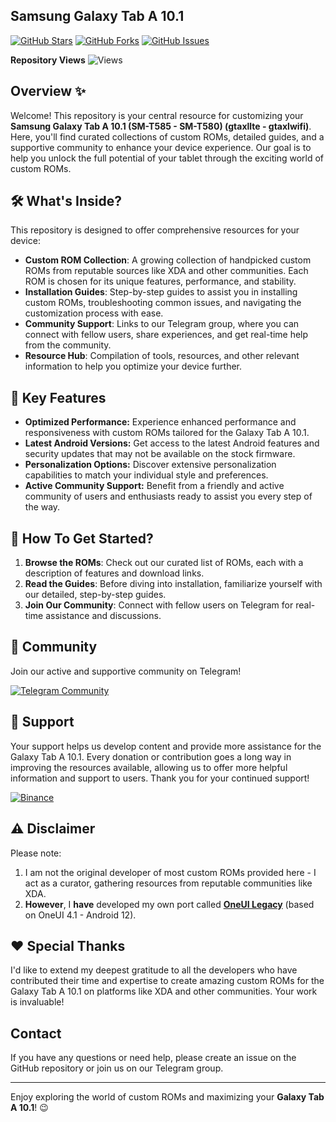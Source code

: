 ## Samsung Galaxy Tab A 10.1

[![GitHub Stars](https://img.shields.io/github/stars/ZORO2045/SM-T585-Custom-ROMs?style=social)](https://github.com/ZORO2045/SM-T585-Custom-ROMs/stargazers)
[![GitHub Forks](https://img.shields.io/github/forks/ZORO2045/SM-T585-Custom-ROMs?style=social)](https://github.com/ZORO2045/SM-T585-Custom-ROMs/network/members)
[![GitHub Issues](https://img.shields.io/github/issues/ZORO2045/SM-T585-Custom-ROMs)](https://github.com/ZORO2045/SM-T585-Custom-ROMs/issues)

**Repository Views** ![Views](https://profile-counter.glitch.me/SM-T585-Custom-ROMs/count.svg) 

## Overview ✨

Welcome! This repository is your central resource for customizing your **Samsung Galaxy Tab A 10.1 (SM-T585 - SM-T580) (gtaxllte - gtaxlwifi)**. Here, you'll find curated collections of custom ROMs, detailed guides, and a supportive community to enhance your device experience. Our goal is to help you unlock the full potential of your tablet through the exciting world of custom ROMs.

## 🛠️ What's Inside?

This repository is designed to offer comprehensive resources for your device:

-   **Custom ROM Collection**: A growing collection of handpicked custom ROMs from reputable sources like XDA and other communities. Each ROM is chosen for its unique features, performance, and stability.
-   **Installation Guides**: Step-by-step guides to assist you in installing custom ROMs, troubleshooting common issues, and navigating the customization process with ease.
-   **Community Support**: Links to our Telegram group, where you can connect with fellow users, share experiences, and get real-time help from the community.
-   **Resource Hub**: Compilation of tools, resources, and other relevant information to help you optimize your device further.

## 🌟 Key Features

*   **Optimized Performance:** Experience enhanced performance and responsiveness with custom ROMs tailored for the Galaxy Tab A 10.1.
*   **Latest Android Versions:** Get access to the latest Android features and security updates that may not be available on the stock firmware.
*   **Personalization Options:** Discover extensive personalization capabilities to match your individual style and preferences.
*   **Active Community Support:** Benefit from a friendly and active community of users and enthusiasts ready to assist you every step of the way.

## 🚀 How To Get Started?

1.  **Browse the ROMs**: Check out our curated list of ROMs, each with a description of features and download links.
2.  **Read the Guides**: Before diving into installation, familiarize yourself with our detailed, step-by-step guides.
3.  **Join Our Community**: Connect with fellow users on Telegram for real-time assistance and discussions.

## 🤝 Community

Join our active and supportive community on Telegram!

<a href="https://t.me/smt585chat" target="_blank">
  <img src="https://img.shields.io/badge/Telegram-Join%20Community-blue?style=for-the-badge&logo=telegram" alt="Telegram Community"/>
</a>

## 🙏 Support

Your support helps us develop content and provide more assistance for the Galaxy Tab A 10.1. Every donation or contribution goes a long way in improving the resources available, allowing us to offer more helpful information and support to users. Thank you for your continued support!

[![Binance](https://img.shields.io/badge/Binance-%23F0B90B.svg?style=for-the-badge&logo=binance&logoColor=white&labelColor=black&color=%23F0B90B&label=Donate%20BNB)](https://pay.binance.com/en?merchantId=738956783)

## ⚠️ Disclaimer

Please note:
1. I am not the original developer of most custom ROMs provided here - I act as a curator, gathering resources from reputable communities like XDA.
2. **However**, I **have** developed my own port called **[OneUI Legacy](https://zoro2045.github.io/SM-T585-Custom-ROMs/Android/12.html)** (based on OneUI 4.1 - Android 12).

## ❤️ Special Thanks

I'd like to extend my deepest gratitude to all the developers who have contributed their time and expertise to create amazing custom ROMs for the Galaxy Tab A 10.1 on platforms like XDA and other communities. Your work is invaluable!

## Contact

If you have any questions or need help, please create an issue on the GitHub repository or join us on our Telegram group.

---
Enjoy exploring the world of custom ROMs and maximizing your **Galaxy Tab A 10.1**! 😉
